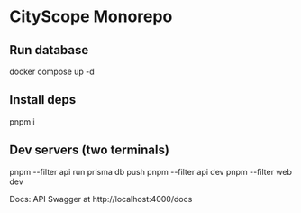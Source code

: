 # CityScope Monorepo

## Run database
docker compose up -d

## Install deps
pnpm i

## Dev servers (two terminals)
pnpm --filter api run prisma db push
pnpm --filter api dev
pnpm --filter web dev

Docs: API Swagger at http://localhost:4000/docs
